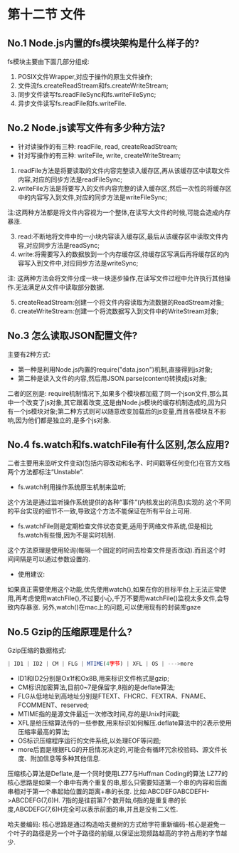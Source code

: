 # 第十二节 文件

## No.1 Node.js内置的fs模块架构是什么样子的?

fs模块主要由下面几部分组成:

1. POSIX文件Wrapper,对应于操作的原生文件操作;
2. 文件流fs.createReadStream和fs.createWriteStream;
3. 同步文件读写fs.readFileSync和fs.writeFileSync;
4. 异步文件读写fs.readFile和fs.writeFile.

## No.2 Node.js读写文件有多少种方法?

* 针对读操作的有三种: readFile, read, createReadStream;
* 针对写操作的有三种: writeFile, write, createWriteStream;

1. readFile方法是将要读取的文件内容完整读入缓存区,再从该缓存区中读取文件内容,对应的同步方法是readFileSync;
2. writeFile方法是将要写入的文件内容完整的读入缓存区,然后一次性的将缓存区中的内容写入到文件,对应的同步方法是writeFileSync;

注:这两种方法都是将文件内容视为一个整体,在读写大文件的时候,可能会造成内存暴涨.

3. read:不断地将文件中的一小块内容读入缓存区,最后从该缓存区中读取文件内容,对应同步方法是readSync;
4. write:将需要写入的数据放到一个内存缓存区,待缓存区写满后再将缓存区的内容写入到文件中,对应同步方法是writeSync;

注: 这两种方法会将文件分成一块一块逐步操作,在读写文件过程中允许执行其他操作.无法满足从文件中读取部分数据.

5. createReadStream:创建一个将文件内容读取为流数据的ReadStream对象;
6. createWriteStream:创建一个将流数据写入到文件中的WriteStream对象;

## No.3 怎么读取JSON配置文件?

主要有2种方式:

* 第一种是利用Node.js内置的require("data.json")机制,直接得到js对象;
* 第二种是读入文件的内容,然后用JSON.parse(content)转换成js对象;

二者的区别是:
require机制情况下,如果多个模块都加载了同一个json文件,那么其中一个改变了js对象,其它跟着改变,这是由Node.js模块的缓存机制造成的,因为只有一个js模块对象;第二种方式则可以随意改变加载后的js变量,而且各模块互不影响,因为他们都是独立的,是多个js对象.

## No.4 fs.watch和fs.watchFile有什么区别,怎么应用?

二者主要用来监听文件变动(包括内容改动和名字、时间戳等任何变化)在官方文档两个方法都标注“Unstable”.

* fs.watch利用操作系统原生机制来监听;

这个方法是通过监听操作系统提供的各种“事件”(内核发出的消息)实现的.这个不同的平台实现的细节不一致,导致这个方法不能保证在所有平台上可用.

* fs.watchFile则是定期检查文件状态变更,适用于网络文件系统,但是相比fs.watch有些慢,因为不是实时机制.

这个方法原理是使用轮询(每隔一个固定的时间去检查文件是否改动).而且这个时间间隔是可以通过参数设置的.

* 使用建议:

如果真正需要使用这个功能,优先使用watch(),如果在你的目标平台上无法正常使用,再考虑使用watchFile(),不过要小心,千万不要用watchFile()监视太多文件,会导致内存暴涨.
另外,watch()在mac上的问题,可以使用现有的封装库gaze

## No.5 Gzip的压缩原理是什么?

Gzip压缩的数据格式:

```js
| ID1 | ID2 | CM | FLG | MTIME(4字节) | XFL | OS | --->more
```

* ID1和ID2分别是Ox1f和Ox8B,用来标识文件格式是gzip;
* CM标识加密算法,目前0~7是保留字,8指的是deflate算法;
* FLG从低地址到高地址分别是FTEXT、FHCRC、FEXTRA、FNAME、FCOMMENT、reserved;
* MTIME指的是源文件最近一次修改时间,存的是Unix时间戳;
* XFL是给压缩算法传的一些参数,用来标识如何解压.deflate算法中的2表示使用压缩率最高的算法;
* OS标识压缩程序运行的文件系统,以处理EOF等问题;
* more后面是根据FLG的开启情况决定的,可能会有循环冗余校验码、源文件长度、附加信息等多种其他信息.

压缩核心算法是Deflate,是一个同时使用LZ77与Huffman Coding的算法
LZ77的核心思路是如果一个串中有两个重复的串,那么只需要知道第一个串的内容和后面串相对于第一个串起始位置的距离+串的长度.
比如:ABCDEFGABCDEFH->ABCDEFG(7,6)H. 7指的是往前第7个数开始,6指的是重复串的长度,ABCDEFG(7,6)H完全可以表示前面的串,并且是没有二义性.

哈夫曼编码: 核心思路是通过构造哈夫曼树的方式给字符重新编码-核心是避免一个叶子的路径是另一个叶子路径的前缀,以保证出现频路越高的字符占用的字节越少.


